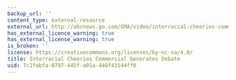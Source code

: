 ```yaml
---
backup_url: ''
content_type: external-resource
external_url: http://abcnews.go.com/GMA/video/interracial-cheerios-commercial-generates-debate-19307796
has_external_licence_warning: true
has_external_license_warning: true
is_broken: ''
license: https://creativecommons.org/licenses/by-nc-sa/4.0/
title: Interracial Cheerios Commercial Generates Debate
uid: 7c1fabfa-0797-445f-a01a-446f43144ff0
---
```

